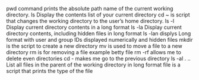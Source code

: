 pwd command prints the absolute path name of the current working directory.
ls Display the contents list of your current directory
cd ~ is script that changes the working directory to the user’s home directory.
ls -l Display current directory contents in a long format
ls -la Display current directory contents, including hidden files in long format
ls -lan displys Long format with user and group IDs displayed numerically and hidden files
mkdir is the script to create a new directory
mv is used to move a file to a new directory
rm is for removing a file example betty file
rm -rf allows me to delete even directories
cd -  makes me go to the previous directory
ls -al . ..  List all files in the parent of the working directory in long format
file is a script that prints the type of the file
